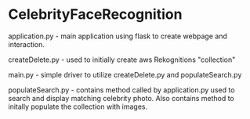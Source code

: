 # CelebrityFaceRecognition
application.py - main application using flask to create webpage and interaction.

createDelete.py - used to initially create aws Rekognitions "collection"

main.py - simple driver to utilize createDelete.py and populateSearch.py

populateSearch.py - contains method called by application.py used to search and display matching celebrity photo. Also contains method to initally populate the collection with images.
